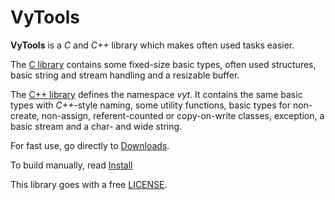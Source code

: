# VyTools

**VyTools** is a *C* and *C++* library which makes often used tasks easier.

The [C library](c) contains some fixed-size basic types, often used structures,
basic string and stream handling and a resizable buffer.

The [C++ library](cpp) defines the namespace *vyt*. It contains the same
basic types with *C++*-style naming, some utility functions, basic types
for non-create, non-assign, referent-counted or copy-on-write classes, exception,
a basic stream and a char- and wide string.

For fast use, go directly to [Downloads](https://github.com/Doi6doi/vulcmp/releases).

To build manually, read [Install](install)

This library goes with a free [LICENSE](https://github.com/Doi6doi/vultools/blob/main/LICENSE).